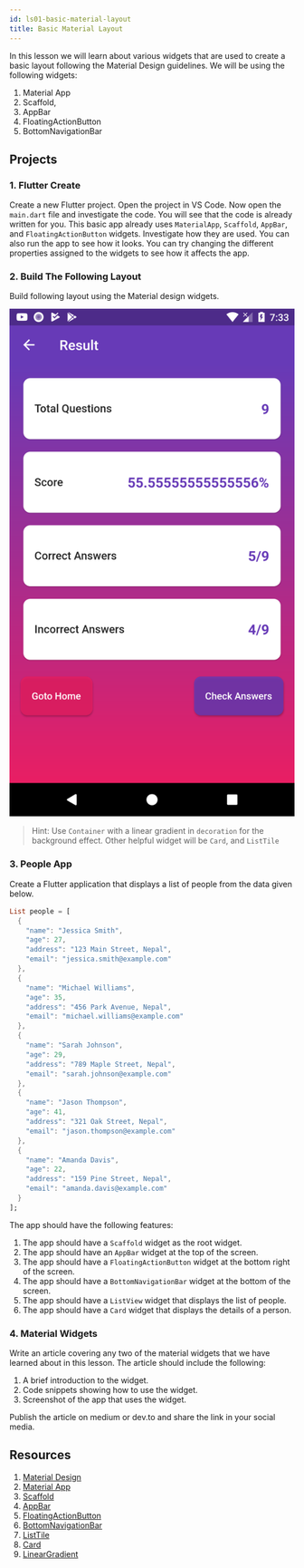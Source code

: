 ```yaml
---
id: ls01-basic-material-layout
title: Basic Material Layout
---
```


In this lesson we will learn about various widgets that are used to create a basic layout following the Material Design guidelines. We will be using the following widgets:

1. Material App
2. Scaffold, 
3. AppBar
4. FloatingActionButton
5. BottomNavigationBar

## Projects

### 1. Flutter Create

Create a new Flutter project. Open the project in VS Code. Now open the `main.dart` file and investigate the code. You will see that the code is already written for you. This basic app already uses `MaterialApp`, `Scaffold`, `AppBar`, and `FloatingActionButton` widgets. Investigate how they are used. You can also run the app to see how it looks. You can try changing the different properties assigned to the widgets to see how it affects the app.

### 2. Build The Following Layout

Build following layout using the Material design widgets.

![Simple material UI](/images/ch06-ls01-pr02.png)

> Hint: Use `Container` with a linear gradient in `decoration` for the background effect. Other helpful widget will be `Card`, and `ListTile`

### 3. People App

Create a Flutter application that displays a list of people from the data given below.

```dart
List people = [
  {
    "name": "Jessica Smith",
    "age": 27,
    "address": "123 Main Street, Nepal",
    "email": "jessica.smith@example.com"
  },
  {
    "name": "Michael Williams",
    "age": 35,
    "address": "456 Park Avenue, Nepal",
    "email": "michael.williams@example.com"
  },
  {
    "name": "Sarah Johnson",
    "age": 29,
    "address": "789 Maple Street, Nepal",
    "email": "sarah.johnson@example.com"
  },
  {
    "name": "Jason Thompson",
    "age": 41,
    "address": "321 Oak Street, Nepal",
    "email": "jason.thompson@example.com"
  },
  {
    "name": "Amanda Davis",
    "age": 22,
    "address": "159 Pine Street, Nepal",
    "email": "amanda.davis@example.com"
  }
];
```

The app should have the following features:

1. The app should have a `Scaffold` widget as the root widget.
2. The app should have an `AppBar` widget at the top of the screen.
3. The app should have a `FloatingActionButton` widget at the bottom right of the screen.
4. The app should have a `BottomNavigationBar` widget at the bottom of the screen.
5. The app should have a `ListView` widget that displays the list of people.
6. The app should have a `Card` widget that displays the details of a person.

### 4. Material Widgets

Write an article covering any two of the material widgets that we have learned about in this lesson. The article should include the following:

1. A brief introduction to the widget.
2. Code snippets showing how to use the widget.
3. Screenshot of the app that uses the widget.

Publish the article on medium or dev.to and share the link in your social media.

## Resources

1. [Material Design](https://material.io/design/)
2. [Material App](https://api.flutter.dev/flutter/material/MaterialApp-class.html)
3. [Scaffold](https://api.flutter.dev/flutter/material/Scaffold-class.html)
4. [AppBar](https://api.flutter.dev/flutter/material/AppBar-class.html)
5. [FloatingActionButton](https://api.flutter.dev/flutter/material/FloatingActionButton-class.html)
6. [BottomNavigationBar](https://api.flutter.dev/flutter/material/BottomNavigationBar-class.html)
7. [ListTile](https://api.flutter.dev/flutter/material/ListTile-class.html)
8. [Card](https://api.flutter.dev/flutter/material/Card-class.html)
9. [LinearGradient](https://api.flutter.dev/flutter/painting/LinearGradient-class.html)